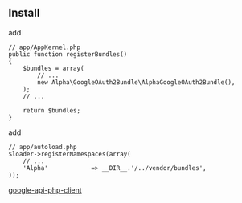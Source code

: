 
## Install

add

    // app/AppKernel.php
    public function registerBundles()
    {
        $bundles = array(
            // ...
            new Alpha\GoogleOAuth2Bundle\AlphaGoogleOAuth2Bundle(),
        );
        // ...
    
        return $bundles;
    }

add

    // app/autoload.php
    $loader->registerNamespaces(array(
        // ...
        'Alpha'            => __DIR__.'/../vendor/bundles',
    ));


[google-api-php-client][]

  [google-api-php-client]: http://code.google.com/p/google-api-php-client/downloads/list
